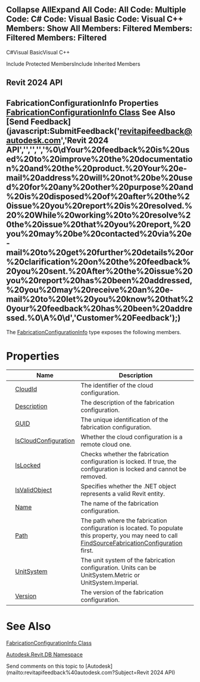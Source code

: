 ﻿

Collapse AllExpand All Code: All Code: Multiple Code: C# Code: Visual Basic Code: Visual C++  Members: Show All Members: Filtered Members: Filtered Members: Filtered   
---  
  
C#Visual BasicVisual C++

Include Protected MembersInclude Inherited Members

Revit 2024 API  
---  
FabricationConfigurationInfo Properties  
[FabricationConfigurationInfo Class](c4977168-c9d5-73a7-328c-902330e638c7.md) See Also [Send Feedback](javascript:SubmitFeedback\('revitapifeedback@autodesk.com','Revit 2024 API','','','','%0\\dYour%20feedback%20is%20used%20to%20improve%20the%20documentation%20and%20the%20product.%20Your%20e-mail%20address%20will%20not%20be%20used%20for%20any%20other%20purpose%20and%20is%20disposed%20of%20after%20the%20issue%20you%20report%20is%20resolved.%20%20While%20working%20to%20resolve%20the%20issue%20that%20you%20report,%20you%20may%20be%20contacted%20via%20e-mail%20to%20get%20further%20details%20or%20clarification%20on%20the%20feedback%20you%20sent.%20After%20the%20issue%20you%20report%20has%20been%20addressed,%20you%20may%20receive%20an%20e-mail%20to%20let%20you%20know%20that%20your%20feedback%20has%20been%20addressed.%0\\A%0\\d','Customer%20Feedback'\);)  
---  
  
The [FabricationConfigurationInfo](c4977168-c9d5-73a7-328c-902330e638c7.md) type exposes the following members.

# Properties

|  | Name | Description |
| --- | --- | --- |
|  | [CloudId](50f059d3-4a5c-1810-34ea-c9d06e7f5ad9.md) | The identifier of the cloud configuration. |
|  | [Description](7dfe68f2-7360-3471-40c0-d7d6c70ade99.md) | The description of the fabrication configuration. |
|  | [GUID](b42050aa-c8a8-9591-6dee-6cd952c4a0ec.md) | The unique identification of the fabrication configuration. |
|  | [IsCloudConfiguration](549984a9-6079-3d8f-e94b-b3d725b3607d.md) | Whether the cloud configuration is a remote cloud one. |
|  | [IsLocked](bee1d753-b076-854a-d51d-d22ea938f53b.md) | Checks whether the fabrication configuration is locked. If true, the configuration is locked and cannot be removed. |
|  | [IsValidObject](64d66d25-4633-8153-64ec-bdb84841af69.md) | Specifies whether the .NET object represents a valid Revit entity. |
|  | [Name](b7088c16-e145-f01a-7e9d-90a6972bf58d.md) | The name of the fabrication configuration. |
|  | [Path](96bd31b5-c03b-0cc6-b1de-782fa0e24b8c.md) | The path where the fabrication configuration is located. To populate this property, you may need to call [FindSourceFabricationConfiguration](39baf971-3d20-1997-ce18-979d42cdc307.md) first. |
|  | [UnitSystem](dc5ae157-bc0c-c60f-0909-e602638d6030.md) | The unit system of the fabrication configuration. Units can be UnitSystem.Metric or UnitSystem.Imperial. |
|  | [Version](64612f09-b5f0-d026-94b8-4eb2212ad9f4.md) | The version of the fabrication configuration. |
  
# See Also

[FabricationConfigurationInfo Class](c4977168-c9d5-73a7-328c-902330e638c7.md)

[Autodesk.Revit.DB Namespace](87546ba7-461b-c646-cbb1-2cb8f5bff8b2.md)

Send comments on this topic to [Autodesk](mailto:revitapifeedback%40autodesk.com?Subject=Revit 2024 API)